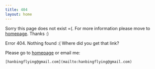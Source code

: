 ```yaml
---
title: 404
layout: home
---
```


Sorry this page does not exist =(. For more information please move to [homepage](/). Thanks :)


Error 404. Nothing found :( Where did you get that link?

Please go to [homepage](/) or email me:

    [hanbingflying@gmail.com](mailto:hanbingflying@gmail.com)

